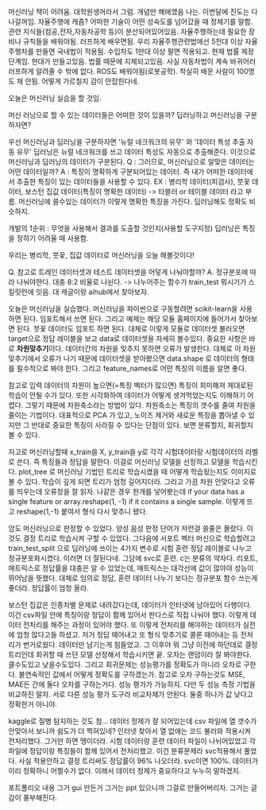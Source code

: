 머신러닝 책이 어려움. 대학원생꺼라서 그럼. 개념만 해애앴음 나는. 이번달에 진도는 다 나갈꺼임. 자율주행에 캐즘? 어떠한 기술이 어떤 성숙도를 넘어갔을 때 정체기를 말함. 관련 지식들(컴공,전자,자동차공학 등)이 분산되어있어있음. 자율주행하는데 필요한 장비나 규칙들을 배워야됨. 러프하게 배우면됨. 우리 자율주행관련법에선 5천대 이상 자율주행차를 만들면 국내법이 적용됨. 수입차도 1만대 이상 팔면 적용되고. 현재 법률 제정 단계임. 현대가 만들고있음. 법률 때문에 지체되고있음. 사실 자동차법이 계속 바귀어러 러프하게 알려줄 수 밖에 없다. ROS도 배워야됨(로봇공학). 착실히 배운 사람이 100명도 채 안됨. 어떻게 가르칠지 감이 안잡힌다네.

오늘은 머신러닝 실습을 할 것임. 

머신 러닝으로 할 수 있는 데이터들은 어떠한 것이 있을까?
딥러닝하고 머신러닝을 구분하자면?

우선 머신러닝과 딥러닝을 구분하자면 '뉴럴 네크워크의 유무' 와 '데이터 특성 추출 자동 유무'
딥러닝은 뉴럴 네크워크를 쓰고 데이터 특성도 자동으로 추출해준다.
이것으로 머신러닝과 딥러닝의 데이터가 구분된다.
Q : 그러므로, 머신러닝으로 알맞은 데이터는 어떤 데이터일까?
A : 특징이 명확하게 구분되어있는 데이터. 즉 내가 어떠한 데이터에서 추출한 특징이 있는 데이터들을 사용할 수 있다.
EX : 병리학 데이터(피검사), 붓꽃 데이터, 보스턴 집값 데이터(특징이 명확한 데이터) -> 타블러 or 테이블 데이터 라고 부름. 
머신러닝에 쓸수있는 데이터가 이렇게 명확한 특징을 가진다. 딥러닝해도 정확도 비슷하지.

개발의 1순위 : 무엇을 사용해서 결과를 도출할 것인지(사용할 도구지정)
딥러닝은 특징을 정하기 어려울 때 사용함. 

우리는 병리학, 붓꽃, 집값 데이터로 머신러닝을 오늘 해볼것이다!

Q. 참고로 트레인 데이터셋과 테스트 데이터셋을 어덯게 나눠야할까?
A. 정규분포에 따라 나눠야한다. 대충 8:2 비율로 나뉜다.
-> 나누어주는 함수가 train_test 뭐시기가 스킬릿런에 잇음. 대
캐글이랑 aihub에서 찾아보자.

오늘은 머신러닝을 실습했다. 머신러닝을 파이썬으로 구동할려면 scikit-learn을 사용하면 된다.
임포트해서 쓰면 된다.
그리고 예제는 해당 모듈 홈페이지에 들어가서 찾아보면 된다. 붓꽃 데이터도 임포트 하면 된다. 대체로 이렇게 모듈로 데이터셋 불러오면 target으로 정답 레이블을 보고 data로 데이터셋을 자세히 볼수있다. 중요한 사항은 바로 **차원맞추기**이다. 데이터간의 차원을 맞추지 못하면 오류가 발생한다. 대체로 이 차원 맞추기에서 오류가 나기 때문에 데이터셋을 받아봤으면 data.shape 로 데이터의 형태를 필수적으로 봐야 한다. 그리고 feature_names로 어떤 특징의 이름을 알면 좋다. 

참고로 입력 데이터의 차원이 높으면(=특징 벡터가 많으면) 특징이 희미해져 제대로된 학습이 안될 수가 있다. 또한 시각화하여 데이터가 어떻게 생겨먹었는지도 이해하기 어렵다. 그렇기 때문에 차원축소라는 방법이 있다. 차원축소는 특징의 갯수를 줄여 차원을 줄이는 기법이다. 대표적으로 PCA 가 있고, 노이즈 제거와 새로운 특징을 뽑아낼 수 있지만 그 반대로 중요한 특징이 사라질 수 있다는 단점이 있다. 보면 분류할지, 회귀할지 볼 수 있다.

자고로 머신러닝할때 x_train을 X, y_train을 y로 각각 시험데이터랑 시험데이터의 라벨로 쓴다. 즉 특징들과 정답을 말한다. 이걸로 머신러닝 모델을 선정하고 모델을 학습시킨다. plot_tree 로 머신러닝 기법인 트리로 학습시켰을 때 어떻게 학습됬는지도 이미지로 볼 수 있다. 학습이 깊게 되면 트리가 엄청 길어지더라. 그리고 가끔 차원 안맞다고 오류를 띄우는데 오류창을 잘 읽자. 나같은 경우 한개를 넣어봣는데  if your data has a single feature or array.reshape(1, -1) if it contains a single sample. 이렇게 뜨고 reshape(1,-1) 붙여서 형식 다시 맞추니 됐다.

암도 머신러닝으로 판정할 수 있었다. 양성 음성 판정 단어가 저런걸 쓸줄은 몰랐다. 이것도 결정 트리로 학습시켜 구할 수 있었다. 그다음에 서포트 벡터 머신으로 학습할려고 train_test_split 으로 딥러닝에 쓰이는 4가지 변수로 시험 훈련 정답 레이블로 나누고 정규분포화시켰다. 이러면 더 잘된다네. 그담에 svc로 훈련. c는 분류의 약자다. 리포트, 매트릭스로 정답률을 대충은 알 수 있었는데, 매트릭스는 대각선에 값이 많아야 성능이 뛰어남을 뜻했다. 대체로 임의로 정답, 훈련 데이터 나누기 보다는 정규분포 함수 쓰는게 좋더라. 정답률이 엄청 올라.

보스턴 집값은 인종차별 문제로 내려갔다는데, 데이터가 인터넷에 남아있어 다행이다. 이건 csv파일 안에 특징이랑 정답이 함께 있어서 판다스로 직접 나눠야 했다. 이렇게 데이터 전처리를 해주는 과정이 있어야 했다. 또 이렇게 전처리를 해야하는 데이터가 실전에 엄청 많다고들 하셨고. 저거 정답 떼어내고 또 형식 맞추기로 콜론 때어내는 등 전처리가 번거로웠다. 데이터만 남기는게 힘들었고. 그 이후야 뭐 그냥 이전에 하던데로 결정트리인데 회귀할 때 쓰던 모델 선정해서 학습시키면 끝. 오차는 랜덤이라 잘 봐야한다. 클수도있고 낮을수도있다. 그리고 회귀문제는 성능평가를 정확도가 아니라 오차로 구한다. 불연속적인 값에서 어떻게 정확도를 구하겠는가. 참고로 오차 구하는것도 MSE, MAE든 간에 둘다 오차를 구하는거다. 성능 평가가 가능하지. 다만 두 성능 측정 기법을 비교하진 말자. 서로 다른 성능 평가 도구라 비교자체가 안된다. 둘중 하나가 값 낮다고 정확한거 아니야.

kaggle로 질병 탐지하는 것도 참... 데이터 정제가 잘 되어있는데 csv 파일에 열 갯수가 안맞아서 보니까 쉼도가 더 찍혀있네? 인터넷 찾아서 열 없애는 코드 불러와 적용시켜 전처리했다. 그거만 하면 땡이더라. 시험 데이터랑 훈련 데이터 파일이 나뉘어있었고 각 파일에 정답이랑 특징들이 함께 있어서 전처리했고. 이건 분류문제라 svc적용해서 풀었다. 사실 적용안하고 결정 트리써도 정답률이 96% 나오더라. svc이면 100%. 데이터가 이리 정확하니 어쩔수가 없다. 이래서 데이터 정제가 중요하다고 누누히 말하겠지.

포트폴리오 내용 그거 gui 만든거 그거는 ppt 있으니까 그걸로 만들어버리자. 그거는 글감이 풍부해진다.